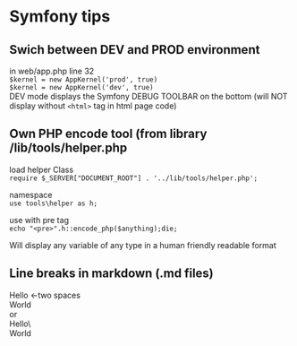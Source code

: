 Symfony tips
==============

Swich between DEV and PROD environment
--------------------------------------
in web/app.php line 32  
    `$kernel = new AppKernel('prod', true)`    
    `$kernel = new AppKernel('dev', true)`    
DEV mode displays the Symfony DEBUG TOOLBAR on the bottom (will NOT display without `<html>` tag in html page code)

Own PHP encode tool (from library /lib/tools/helper.php
-------------------------------------------------------
load helper Class  
`require $_SERVER["DOCUMENT_ROOT"] . '../lib/tools/helper.php';`

namespace  
`use tools\helper as h;`  

use with pre tag  
`echo "<pre>".h::encode_php($anything);die;`

Will display any variable of any type in a human friendly readable format

Line breaks in markdown (.md files)
-----------------------------------
Hello <-two spaces  
World  
or  
Hello\\\
World